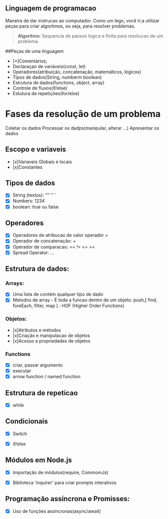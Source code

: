 ## Linguagem de programacao

Maneira de dar instrucao ao computador.
Como um lego, você ir;a utilizar peças para criar algoritmos, ou seja, para resolver problemas.

> **Algoritmo**: Sequencia de passos lógica e finita para resolucao de um problema.

##Peças de uma linguagem

- [*]Comentários;
- Declaraçao de variáveis(const, let)
- Operadores(atribuição, concatenação, matemáticos, lógicos)
- Tipos de dados(String, numberm boolean)
- Estrutura de dados(functions, object, array)
- Controle de fluxos(if/else)
- Estutura de repetições(for/else)


# Fases da resolução de um problema

Coletar os dados
Processar os dadps(manipular, alterar ...)
Apresentar os dados

## Escopo e variaveis
- [x]Variaveis Globais e locais
- [x]Constantes

## Tipos de dados

- [x] String (textos): "" ''``
- [x] Numbers: 1234
- [x] boolean: true ou false

## Operadores

- [x] Operadores de atribucao de valor operador =
- [x] Operador de concatenação: +
- [x] Operador de comparacao: == != <= >=
- [x] Spread Operator: ...

## Estrutura de dados:

### Arrays:

- [x] Uma lista de contém qualquer tipo de dado
- [x] Metodos de array - É toda a funcao dentro de um objeto: push,[ find, foreEach, filter, map ] : HOF (Higher Order Functions)

### Objetos:

- [x]Atributos e métodos
- [x]Criação e manipulacao de objetos
- [x]Acesso a propriedades de objetos

### Functions
- [x] criar, passar argumento
- [x] executar
- [x] arrow function / named function

## Estrutura de repeticao
-[x] while

## Condicionais
-[x] Switch
-[x] if/else


## Módulos em Node.js
-[x] Importação de módulos(require, CommomJs)
-[x] Biblioteca 'ínquirer' para criar prompts interativos


## Programação assíncrona e Promisses:
-[x] Uso de funções assíncronas(async/await)
